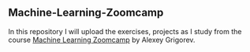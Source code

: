 ## Machine-Learning-Zoomcamp

In this repository I will upload the exercises, projects as I study from the course [Machine Learning Zoomcamp](https://github.com/alexeygrigorev/mlbookcamp-code/tree/master/course-zoomcamp) by Alexey Grigorev.
